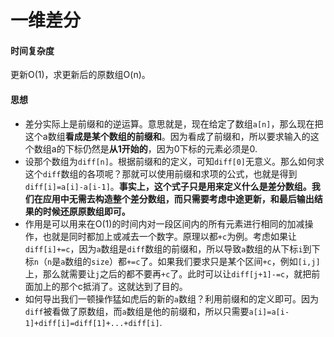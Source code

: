 # 一维差分

#### 时间复杂度

更新O(1)，求更新后的原数组O(n)。

#### 思想

- 差分实际上是前缀和的逆运算。意思就是，现在给定了数组`a[n]`，那么现在把这个a数组**看成是某个数组的前缀和**。因为看成了前缀和，所以要求输入的这个数组a的下标仍然是**从1开始的**，因为0下标的元素必须是0.
- 设那个数组为`diff[n]`。根据前缀和的定义，可知`diff[0]`无意义。那么如何求这个`diff`数组的各项呢？那就可以使用前缀和求项的公式，也就是得到`diff[i]=a[i]-a[i-1]`。**事实上，这个式子只是用来定义什么是差分数组。我们在应用中无需去构造整个差分数组，而只需要考虑中途更新，和最后输出结果的时候还原原数组即可。**
- 作用是可以用来在O(1)的时间内对一段区间内的所有元素进行相同的加减操作，也就是同时都加上或减去一个数字。原理以都`+c`为例。考虑如果让`diff[i]+=c`，因为`a`数组是`diff`数组的前缀和，所以导致`a`数组的从下标`i`到下标`n`（`n`是`a`数组的`size`）都`+=c`了。如果我们要求只是某个区间`+c`，例如`[i,j]`上，那么就需要让`j`之后的都不要再`+c`了。此时可以让`diff[j+1]-=c`，就把前面加上的那个c抵消了。这就达到了目的。
- 如何导出我们一顿操作猛如虎后的新的`a`数组？利用前缀和的定义即可。因为`diff`被看做了原数组，而`a`数组是他的前缀和，所以只需要`a[i]=a[i-1]+diff[i]=diff[1]+...+diff[i]`.

